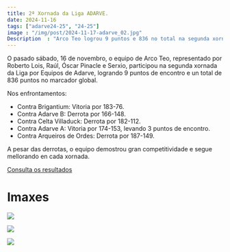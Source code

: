 ```yaml
---
title: 2ª Xornada da Liga ADARVE.
date: 2024-11-16
tags: ["adarve24-25", "24-25"]
image : "/img/post/2024-11-17-adarve_02.jpg"
Description  : "Arco Teo logrou 9 puntos e 836 no total na segunda xornada da Liga por Equipos de Adarve, demostrando gran competitividade e mellora continua."
---
```


O pasado sábado, 16 de novembro, o equipo de Arco Teo, representado por Roberto Lois, Raúl, Óscar Pinacle e Serxio, participou na segunda xornada da Liga por Equipos de Adarve, logrando 9 puntos de encontro e un total de 836 puntos no marcador global.

Nos enfrontamentos:

- Contra Brigantium: Vitoria por 183-76.
- Contra Adarve B: Derrota por 166-148.
- Contra Celta Villaduck: Derrota por 182-112.
- Contra Adarve A: Vitoria por 174-153, levando 3 puntos de encontro.
- Contra Arqueiros de Ordes: Derrota por 187-149.


A pesar das derrotas, o equipo demostrou gran competitividade e segue mellorando en cada xornada. 




[Consulta os resultados](https://docs.google.com/spreadsheets/d/1gygWKIQX21a8ha2O_VllJcGtSTHoihNjnocNm11XQVo/edit?gid=351339145#gid=351339145)


# Imaxes


![](../2014-11-16-adarve-xor2/01.jpg)


![](../2014-11-16-adarve-xor2/res01.jpg)


![](../2014-11-16-adarve-xor2/res02.jpg)